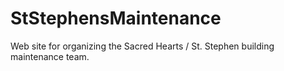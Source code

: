 # StStephensMaintenance
Web site for organizing the Sacred Hearts / St. Stephen building maintenance team.
